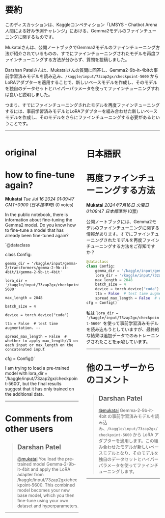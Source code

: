 # 要約 
このディスカッションは、Kaggleコンペティション「LMSYS - Chatbot Arena 人間による好み予測チャレンジ」における、Gemma2モデルのファインチューニングに関するものです。

Mukataiさんは、公開ノートブックでGemma2モデルのファインチューニング方法が紹介されているものの、すでにファインチューニングされたモデルを再度ファインチューニングする方法が分からず、質問を投稿しました。

Darshan Patelさんは、Mukataiさんの質問に回答し、Gemma2-9b-it-4bitの事前学習済みモデルを読み込み、`/kaggle/input/73zap2gx/checkpoint-5600` からLoRAアダプターを適用することで、新しいベースモデルを作成し、そのモデルを独自のデータセットとハイパーパラメータを使ってファインチューニングすれば良いと説明しました。

つまり、すでにファインチューニングされたモデルを再度ファインチューニングするには、事前学習済みモデルとLoRAアダプターを組み合わせた新しいベースモデルを作成し、そのモデルをさらにファインチューニングする必要があるということです。


---


<style>
.column-left{
  float: left;
  width: 47.5%;
  text-align: left;
}
.column-right{
  float: right;
  width: 47.5%;
  text-align: left;
}
.column-one{
  float: left;
  width: 100%;
  text-align: left;
}
</style>


<div class="column-left">

# original

# how to fine-tune again?

**Mukatai** *Tue Jul 16 2024 01:09:47 GMT+0900 (日本標準時)* (0 votes)

In the public notebook, there is information about fine-tuning the Gemma2 model. Do you know how to fine-tune a model that has already been fine-tuned again?

`@dataclass

class Config:

    gemma_dir = '/kaggle/input/gemma-2/transformers/gemma-2-9b-it-4bit/1/gemma-2-9b-it-4bit'

    lora_dir = '/kaggle/input/73zap2gx/checkpoint-5600'

    max_length = 2048

    batch_size = 4

    device = torch.device("cuda")    

    tta = False  # test time augmentation. --

    spread_max_length = False  # whether to apply max_length//3 on each input or max_length on the concatenated input

cfg = Config()`

I am trying to load a pre-trained model with lora_dir = '/kaggle/input/73zap2gx/checkpoint-5600', but the final results suggest that it has only trained on the additional data.



---

 # Comments from other users

> ## Darshan Patel
> 
> [@mukatai](https://www.kaggle.com/mukatai) You load the pre-trained model Gemma-2-9b-it-4bit and apply the LoRA adapter from /kaggle/input/73zap2gx/checkpoint-5600. This combined model becomes your new base model, which you then fine-tune using your own dataset and hyperparameters.
> 
> 
> 


---



</div>
<div class="column-right">

# 日本語訳

# 再度ファインチューニングする方法

**Mukatai** *2024年7月16日 火曜日 01:09:47 日本標準時* (0票)

公開ノートブックには、Gemma2モデルのファインチューニングに関する情報があります。すでにファインチューニングされたモデルを再度ファインチューニングする方法をご存知ですか？

```python
@dataclass
class Config:
    gemma_dir = '/kaggle/input/gemma-2/transformers/gemma-2-9b-it-4bit/1/gemma-2-9b-it-4bit'
    lora_dir = '/kaggle/input/73zap2gx/checkpoint-5600'
    max_length = 2048
    batch_size = 4
    device = torch.device("cuda")    
    tta = False  # test time augmentation. --
    spread_max_length = False  # whether to apply max_length//3 on each input or max_length on the concatenated input
cfg = Config()
```

私は `lora_dir = '/kaggle/input/73zap2gx/checkpoint-5600'` を使って事前学習済みモデルを読み込もうとしていますが、最終的な結果は追加データでのみトレーニングされたことを示唆しています。

---
# 他のユーザーからのコメント

> ## Darshan Patel
> 
> [@mukatai](https://www.kaggle.com/mukatai) Gemma-2-9b-it-4bit の事前学習済みモデルを読み込み、`/kaggle/input/73zap2gx/checkpoint-5600` から LoRA アダプターを適用します。この組み合わせたモデルが新しいベースモデルとなり、そのモデルを独自のデータセットとハイパーパラメータを使ってファインチューニングします。
> 
> 
> 
---



</div>